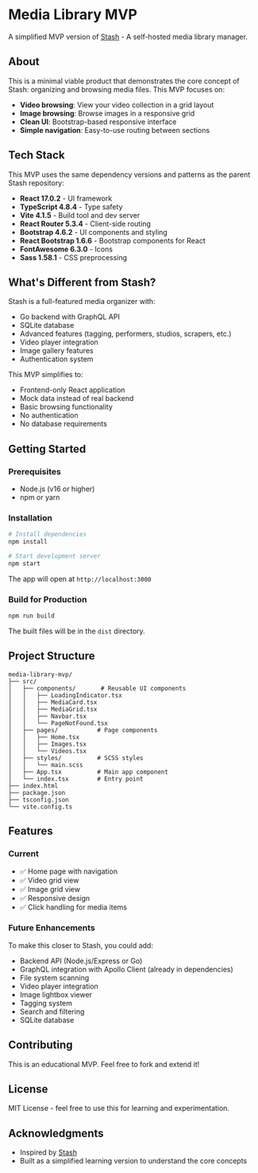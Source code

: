 # Media Library MVP

A simplified MVP version of [Stash](https://github.com/stashapp/stash) - A self-hosted media library manager.

## About

This is a minimal viable product that demonstrates the core concept of Stash: organizing and browsing media files. This MVP focuses on:

- **Video browsing**: View your video collection in a grid layout
- **Image browsing**: Browse images in a responsive grid
- **Clean UI**: Bootstrap-based responsive interface
- **Simple navigation**: Easy-to-use routing between sections

## Tech Stack

This MVP uses the same dependency versions and patterns as the parent Stash repository:

- **React 17.0.2** - UI framework
- **TypeScript 4.8.4** - Type safety
- **Vite 4.1.5** - Build tool and dev server
- **React Router 5.3.4** - Client-side routing
- **Bootstrap 4.6.2** - UI components and styling
- **React Bootstrap 1.6.6** - Bootstrap components for React
- **FontAwesome 6.3.0** - Icons
- **Sass 1.58.1** - CSS preprocessing

## What's Different from Stash?

Stash is a full-featured media organizer with:
- Go backend with GraphQL API
- SQLite database
- Advanced features (tagging, performers, studios, scrapers, etc.)
- Video player integration
- Image gallery features
- Authentication system

This MVP simplifies to:
- Frontend-only React application
- Mock data instead of real backend
- Basic browsing functionality
- No authentication
- No database requirements

## Getting Started

### Prerequisites

- Node.js (v16 or higher)
- npm or yarn

### Installation

```bash
# Install dependencies
npm install

# Start development server
npm start
```

The app will open at `http://localhost:3000`

### Build for Production

```bash
npm run build
```

The built files will be in the `dist` directory.

## Project Structure

```
media-library-mvp/
├── src/
│   ├── components/       # Reusable UI components
│   │   ├── LoadingIndicator.tsx
│   │   ├── MediaCard.tsx
│   │   ├── MediaGrid.tsx
│   │   ├── Navbar.tsx
│   │   └── PageNotFound.tsx
│   ├── pages/           # Page components
│   │   ├── Home.tsx
│   │   ├── Images.tsx
│   │   └── Videos.tsx
│   ├── styles/          # SCSS styles
│   │   └── main.scss
│   ├── App.tsx          # Main app component
│   └── index.tsx        # Entry point
├── index.html
├── package.json
├── tsconfig.json
└── vite.config.ts
```

## Features

### Current

- ✅ Home page with navigation
- ✅ Video grid view
- ✅ Image grid view
- ✅ Responsive design
- ✅ Click handling for media items

### Future Enhancements

To make this closer to Stash, you could add:

- Backend API (Node.js/Express or Go)
- GraphQL integration with Apollo Client (already in dependencies)
- File system scanning
- Video player integration
- Image lightbox viewer
- Tagging system
- Search and filtering
- SQLite database

## Contributing

This is an educational MVP. Feel free to fork and extend it!

## License

MIT License - feel free to use this for learning and experimentation.

## Acknowledgments

- Inspired by [Stash](https://github.com/stashapp/stash)
- Built as a simplified learning version to understand the core concepts
